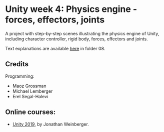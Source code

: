# Unity week 4: Physics engine - forces, effectors, joints

A project with step-by-step scenes illustrating the physics engine of Unity,
including character controller, rigid body, forces, effectors and joints.

Text explanations are available 
[here](https://github.com/erelsgl-at-ariel/gamedev-5780) in folder 08.

## Credits

Programming:
* Maoz Grossman
* Michael Lemberger
* Erel Segal-Halevi

## Online courses:

* [Unity 2019](https://www.udemy.com/the-ultimate-guide-to-game-development-with-unity/), by Jonathan Weinberger.
